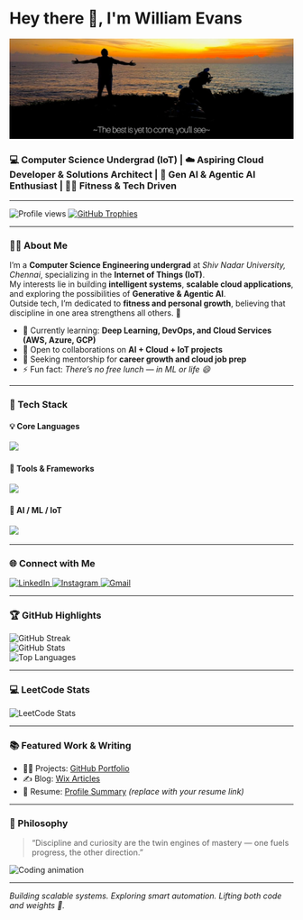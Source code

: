 <h1>Hey there 👋, I'm William Evans</h1>

<img src="https://github.com/willseyyyy/willseyyyy/blob/78a6f447ea8ec5c2ca589ca41486d0312e6181e6/bhc.jpg" alt="William Evans Banner" width="800">

<h3>
💻 Computer Science Undergrad (IoT) | ☁️ Aspiring Cloud Developer & Solutions Architect | 🤖 Gen AI & Agentic AI Enthusiast | 🏋️‍♂️ Fitness & Tech Driven
</h3>

---

<img src="https://komarev.com/ghpvc/?username=willseyyyy&label=Profile%20Views&color=0e75b6&style=flat" alt="Profile views" /> 

<a href="https://github.com/ryo-ma/github-profile-trophy">
  <img src="https://github-profile-trophy.vercel.app/?username=willseyyyy&theme=onestar&row=1&column=6&margin-w=15&margin-h=15" alt="GitHub Trophies" />
</a>

---

### 👨‍💻 About Me

I’m a **Computer Science Engineering undergrad** at *Shiv Nadar University, Chennai*, specializing in the **Internet of Things (IoT)**.  
My interests lie in building **intelligent systems**, **scalable cloud applications**, and exploring the possibilities of **Generative & Agentic AI**.  
Outside tech, I’m dedicated to **fitness and personal growth**, believing that discipline in one area strengthens all others. 💪

- 🌱 Currently learning: **Deep Learning, DevOps, and Cloud Services (AWS, Azure, GCP)**  
- 👯 Open to collaborations on **AI + Cloud + IoT projects**  
- 🤝 Seeking mentorship for **career growth and cloud job prep**  
- ⚡ Fun fact: *There’s no free lunch — in ML or life 😄*

---

### 🧩 Tech Stack

#### 💡 Core Languages
<img src="https://skillicons.dev/icons?i=python,java,cpp,c,html,css,js,nodejs,react" />

#### 🧰 Tools & Frameworks
<img src="https://skillicons.dev/icons?i=aws,docker,git,github,figma,postman,bootstrap" />

#### 🤖 AI / ML / IoT
<img src="https://skillicons.dev/icons?i=tensorflow,pytorch,opencv,mongodb,mysql,arduino,linux" />

---

### 🌐 Connect with Me

<a href="https://www.linkedin.com/in/evans-william-886287319/" target="_blank">
  <img src="https://skillicons.dev/icons?i=linkedin" alt="LinkedIn" height="40"/>
</a>
<a href="https://www.instagram.com/willseyyyy/" target="_blank">
  <img src="https://skillicons.dev/icons?i=instagram" alt="Instagram" height="40"/>
</a>
<a href="mailto:evansenigo5@gmail.com" target="_blank">
  <img src="https://skillicons.dev/icons?i=gmail" alt="Gmail" height="40"/>
</a>

---

### 🏆 GitHub Highlights

<img src="https://github-readme-streak-stats.herokuapp.com?user=willseyyyy&theme=tokyonight&hide_border=true" alt="GitHub Streak" />
<br>
<img src="https://github-readme-stats.vercel.app/api?username=willseyyyy&show_icons=true&theme=tokyonight&hide_border=true" alt="GitHub Stats" />
<br>
<img src="https://github-readme-stats.vercel.app/api/top-langs/?username=willseyyyy&layout=compact&theme=tokyonight&hide_border=true" alt="Top Languages" />

---

### 💻 LeetCode Stats

![LeetCode Stats](https://leetcard.jacoblin.cool/Willseyyyy?theme=dark&font=Content&ext=contest)

---

### 📚 Featured Work & Writing

- 👨‍💻 Projects: [GitHub Portfolio](https://github.com/willseyyyy)  
- ✍️ Blog: [Wix Articles](https://www.wix.com/blog/what-is-a-blog)  
- 📄 Resume: [Profile Summary](https://hianime.sx/) *(replace with your resume link)*  

---

### 🧠 Philosophy

> “Discipline and curiosity are the twin engines of mastery — one fuels progress, the other direction.”

<img src="https://media3.giphy.com/media/v1.Y2lkPTc5MGI3NjExa3RpdGpvNXptNXZ2OGk2dG0yZDczaDc4c3VraTVnc2lvNnA1aDk2aSZlcD12MV9pbnRlcm5hbF9naWZfYnlfaWQmY3Q9Zw/WJZdOtltegO76/giphy.gif" width="400" alt="Coding animation">

---

*Building scalable systems. Exploring smart automation. Lifting both code and weights 💪.*
